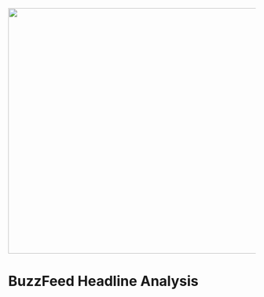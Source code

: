 <img src="http://northgate.com/wp-content/uploads/2017/03/buzzfeed.jpg" width="1200" height="500" class="center"> 

# BuzzFeed Headline Analysis